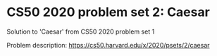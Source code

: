 # CS50 2020 problem set 2: Caesar
Solution to 'Caesar' from CS50 2020 problem set 1

Problem description: https://cs50.harvard.edu/x/2020/psets/2/caesar
